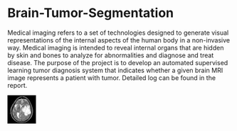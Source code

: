 # Brain-Tumor-Segmentation

Medical imaging refers to a set of technologies designed to generate visual representations of the internal aspects of the human body in a non-invasive way. Medical imaging is intended to reveal internal organs that are hidden by skin and bones to analyze for abnormalities and diagnose and treat disease. The purpose of the project is to develop an automated supervised learning tumor diagnosis system that indicates whether a given brain MRI image represents a patient with tumor. Detailed log can be found in the report.

![Brain Tumor](https://raw.githubusercontent.com/Motaung08/Brain-Tumor-Segmentation/main/results/Ex1_brainTumor.jpg)
